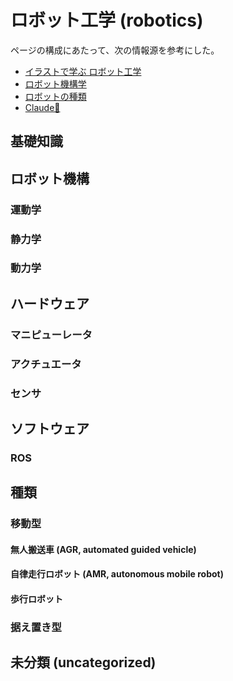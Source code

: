 # ロボット工学 (robotics)

ページの構成にあたって、次の情報源を参考にした。

- [イラストで学ぶ ロボット工学](https://amzn.to/45Trxtw)
- [ロボット機構学](https://www.coronasha.co.jp/np/isbn/9784339045093/)
- [ロボットの種類](https://www.intel.co.jp/content/www/jp/ja/robotics/types-and-applications.html)
- [Claude🔐](https://claude.ai/chat/852725b9-763c-486c-8a69-ed8571518e7a)

## 基礎知識

## ロボット機構

### 運動学

### 静力学

### 動力学

## ハードウェア

### マニピューレータ

### アクチュエータ

### センサ

## ソフトウェア

### ROS

## 種類

### 移動型

#### 無人搬送車 (AGR, automated guided vehicle)

#### 自律走行ロボット (AMR, autonomous mobile robot)

#### 歩行ロボット

### 据え置き型

## 未分類 (uncategorized)
